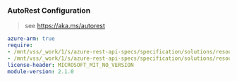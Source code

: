 ### AutoRest Configuration

> see https://aka.ms/autorest

``` yaml
azure-arm: true
require:
- /mnt/vss/_work/1/s/azure-rest-api-specs/specification/solutions/resource-manager/readme.md
- /mnt/vss/_work/1/s/azure-rest-api-specs/specification/solutions/resource-manager/readme.go.md
license-header: MICROSOFT_MIT_NO_VERSION
module-version: 2.1.0
```